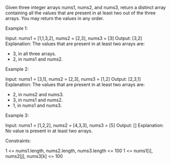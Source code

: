 Given three integer arrays nums1, nums2, and nums3, return a distinct array
containing all the values that are present in at least two out of the three
arrays. You may return the values in any order.

Example 1:


Input: nums1 = [1,1,3,2], nums2 = [2,3], nums3 = [3]
Output: [3,2]
Explanation: The values that are present in at least two arrays are:
- 3, in all three arrays.
- 2, in nums1 and nums2.


Example 2:


Input: nums1 = [3,1], nums2 = [2,3], nums3 = [1,2]
Output: [2,3,1]
Explanation: The values that are present in at least two arrays are:
- 2, in nums2 and nums3.
- 3, in nums1 and nums2.
- 1, in nums1 and nums3.


Example 3:


Input: nums1 = [1,2,2], nums2 = [4,3,3], nums3 = [5]
Output: []
Explanation: No value is present in at least two arrays.



Constraints:


1 <= nums1.length, nums2.length, nums3.length <= 100
1 <= nums1[i], nums2[j], nums3[k] <= 100




